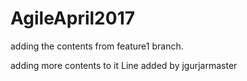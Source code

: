 # AgileApril2017

adding the contents from feature1 branch.


adding more contents to it
Line added by jgurjarmaster
